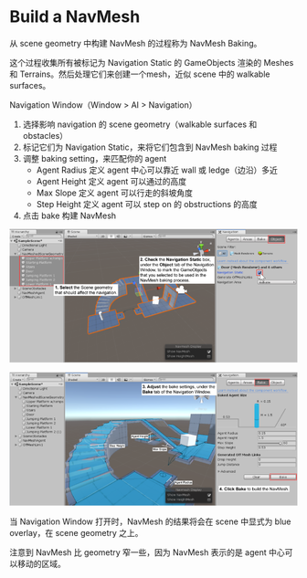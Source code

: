 # Build a NavMesh

从 scene geometry 中构建 NavMesh 的过程称为 NavMesh Baking。

这个过程收集所有被标记为 Navigation Static 的 GameObjects 渲染的 Meshes 和 Terrains。然后处理它们来创建一个mesh，近似 scene 中的 walkable surfaces。

Navigation Window（Window > AI > Navigation）

1. 选择影响 navigation 的 scene geometry（walkable surfaces 和 obstacles）
2. 标记它们为 Navigation Static，来将它们包含到 NavMesh baking 过程
3. 调整 baking setting，来匹配你的 agent
   - Agent Radius 定义 agent 中心可以靠近 wall 或 ledge（边沿）多近
   - Agent Height 定义 agent 可以通过的高度
   - Max Slope 定义 agent 可以行走的斜坡角度
   - Step Height 定义 agent 可以 step on 的 obstructions 的高度
4. 点击 bake 构建 NavMesh

![NavigationSetupObject](../Image/NavigationSetupObject.png)

![NavigationSetupBake](../Image/NavigationSetupBake.png)

当 Navigation Window 打开时，NavMesh 的结果将会在 scene 中显式为 blue overlay，在 scene geometry 之上。

注意到 NavMesh 比 geometry 窄一些，因为 NavMesh 表示的是 agent 中心可以移动的区域。
